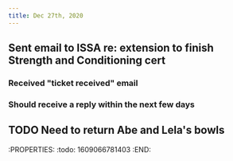 ```yaml
---
title: Dec 27th, 2020
---
```


## Sent email to ISSA re: extension to finish Strength and Conditioning cert
### Received "ticket received" email
### Should receive a reply within the next few days
## TODO Need to return Abe and Lela's bowls
:PROPERTIES:
:todo: 1609066781403
:END:
##

